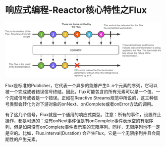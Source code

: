 # 响应式编程-Reactor核心特性之Flux

![](./img/flux.png)

Flux<T>是标准的Publisher<T>，它代表一个异步的能够产生0..n个元素的序列，它可以被一个完成或者错误信号终结。因此，flux可能包含的所有元素可以是一个值、一个完成信号或者是一个错误。正如在Reactive Streams规范中所说的，这三种信号类型会转化为对下游对象的onNext、onComplete或者onError方法的调用。

有了这几个信号，Flux就是一个通用的响应式类型。注意：所有的事件，设置终止操作，都是可选的：没有onNext事件但是有onComplete事件表示空的有限序列，但是如果没有onComplete事件表示空的无限序列。同样，无限序列也不一定是空的。比如，Flux.interval(Duration) 会产生Flux<Long>，它是一个无限序列并且会周期性的产生元素。